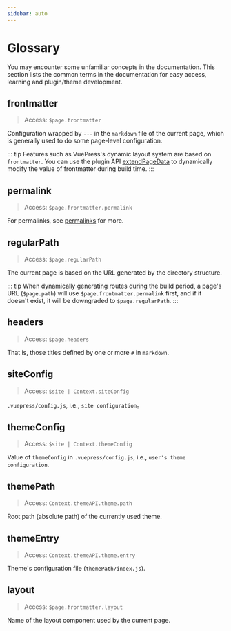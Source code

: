 ```yaml
---
sidebar: auto
---
```


# Glossary

You may encounter some unfamiliar concepts in the documentation. This section lists the common terms in the documentation for easy access, learning and plugin/theme development.

## frontmatter

> Access: `$page.frontmatter`

Configuration wrapped by `---` in the `markdown` file of the current page, which is generally used to do some page-level configuration.

::: tip
Features such as VuePress's dynamic layout system are based on `frontmatter`. You can use the plugin API [extendPageData](../plugin/option-api.md#extendpagedata) to dynamically modify the value of frontmatter during build time.
:::

## permalink

> Access: `$page.frontmatter.permalink`

For permalinks, see [permalinks](../guide/permalinks.md) for more.

## regularPath

> Access: `$page.regularPath`

The current page is based on the URL generated by the directory structure.

::: tip
When dynamically generating routes during the build period, a page's URL (`$page.path`) will use `$page.frontmatter.permalink` first, and if it doesn't exist, it will be downgraded to `$page.regularPath`.
:::

## headers

> Access: `$page.headers`

That is, those titles defined by one or more `#` in `markdown`.

## siteConfig

> Access: `$site | Context.siteConfig`

`.vuepress/config.js`, i.e., `site configuration`。

## themeConfig

> Access: `$site | Context.themeConfig`

Value of `themeConfig` in `.vuepress/config.js`, i.e., `user's theme configuration`.

## themePath

> Access: `Context.themeAPI.theme.path`

Root path (absolute path) of the currently used theme.

## themeEntry

> Access: `Context.themeAPI.theme.entry`

Theme's configuration file (`themePath/index.js`).

## layout

> Access: `$page.frontmatter.layout`

Name of the layout component used by the current page.

